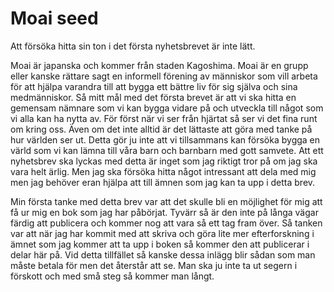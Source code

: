 # Moai seed
Att försöka hitta sin ton i det första nyhetsbrevet är inte lätt.

Moai är japanska och kommer från staden Kagoshima. Moai är en grupp eller kanske rättare sagt en informell förening av människor som vill arbeta för att hjälpa varandra till att bygga ett bättre liv för sig själva och sina medmänniskor.
Så mitt mål med det första brevet är att vi ska hitta en gemensam nämnare som vi kan bygga vidare på och utveckla till något som vi alla kan ha nytta av. För först när vi ser från hjärtat så ser vi det fina runt om kring oss.
Även om det inte alltid är det lättaste att göra med tanke på hur världen ser ut. Detta gör ju inte att vi tillsammans kan försöka bygga en värld som vi kan lämna till våra barn och barnbarn med gott samvete.
Att ett nyhetsbrev ska lyckas med detta är inget som jag riktigt tror på om jag ska vara helt ärlig. Men jag ska försöka hitta något intressant att dela med mig men jag behöver eran hjälpa att till ämnen som jag kan ta upp i detta brev.

Min första tanke med detta brev var att det skulle bli en möjlighet för mig att få ur mig en bok som jag har påbörjat. Tyvärr så är den inte på långa vägar färdig att publicera och kommer nog att vara så ett tag fram över. 
Så tanken var att när jag har kommit med att skriva och göra lite mer efterforskning i ämnet som jag kommer att ta upp i boken så kommer den att publicerar i delar här på.
Vid detta tillfället så kanske dessa inlägg blir sådan som man måste betala för men det återstår att se. Man ska ju inte ta ut segern i förskott och med små steg så kommer man långt.
